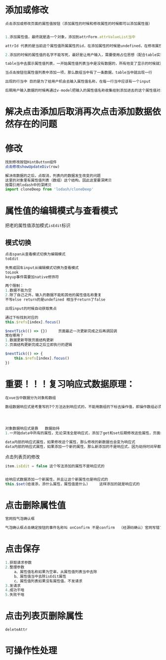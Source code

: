

# 添加或修改



```js
点击添加或修改页面的属性值按钮（添加属性的时候和修改属性的时候都可以添加属性值）


1.添加属性值，最终就是造一个对象，添加到attrForm.attrValueList当中

attrId 代表的是当前这个属性值所属属性的id，在添加属性的时候是undefined，在修改属性的时候的是属性的id

2.添加的时候的属性值的名字不能写死，最好是让用户输入，需要使用占位思想（配合table实现）

table当中去展示属性值列表，一开始属性值列表当中是没有数据的，所有他变了显示的时候就没有数据

当点击按钮往属性值列表中添加一项，那么数组当中有了一条数据，table当中就出现一行

出现的行当中 目的是为了给用户机会去输入属性值名称，在每一行当中应该有一个input

后期用户输入数据的时候再通过v-model把输入的属性值名称收集给到添加进去的这个属性值对象
```





# 解决点击添加后取消再次点击添加数据依然存在的问题





# 修改

```js
找到修改按钮HintButton组件
点击修改showUpdateDiv(row)

```



```js
解决改数据的之后，点取消，列表内的数据发生改变的问题
这里的对象里有属性值列表（数组）这个结构，因此这里要深拷贝
按需引用lodash中的深拷贝
import cloneDeep from 'lodash/cloneDeep'
```





# 属性值的编辑模式与查看模式



把老的属性值添加模式`isEdit`标识

## 模式切换

```js
点击span从查看模式切换为编辑模式
toEdit
```



```js
失焦或回车input从编辑模式切换为查看模式
toLook
keyup事件需要加native修饰符

两个限制：
1.数据不能为空
2.除了自己之外，输入的数据不能和其他的属性值名称重复
不写else return的是undefined 相当于return了false
```





```js
出现input的时候自动获取焦点

通过下标找到对应的
this.$refs[index].focus()

$nextTick(() => {})		页面最近一次更新完成之后再调回调
常在哪用？
1.数据更新导致页面结构更新
2.页面结构更新完成之后立即执行的逻辑
```



```js
$nextTick(() => {
    this.$refs[index].focus()
})
```



# 重要！！！复习响应式数据原理：

```js
在vue当中数据分为对象和数组

数组数据响应式是考重写的7个方法达到响应式的，不能用数组的下标去操作值，即操作数组必须采用方法去操作




对象数据响应式是靠	数据劫持
1.一开始data中所有的属性，无论深浅全是响应式，添加了get和set后期修改这些属性，页面会随之改变

data内部的响应式属性，如果修改这个属性，那么修改的新数据也会变为响应式
data内部的响应式属性，如果添加一个新的属性，那么新添加的不是响应式，因为劫持时间早都过了（在beforeCreat与Created之间）
```



点击列表页的修改

```js
item.isEdit = false 这个写法添加的属性不是响应式的


给响应式数据添加一个新属性，并且让这个新属性也是响应式的
this.$set(给谁添，添什么属性，属性值是什么)		这样添加的就是响应式的
```





# 点击删除属性值

```js
官网找气泡确认框

气泡确认框点击确定按钮的事件名称叫 onConfirm 不是confirm  （经源码确认）官网写错了
```



# 点击保存

```js
1.获取请求参数
2.整理参数
	a、属性值名称如果为空串，从属性值列表当中去除
	b、属性值当中去除isEdit属性
	c、属性值列表如果没有属性值，不发请求
3.发请求
4.成功干啥
5.失败干啥
```





# 点击列表页删除属性

`deleteAttr`







# 可操作性处理















































